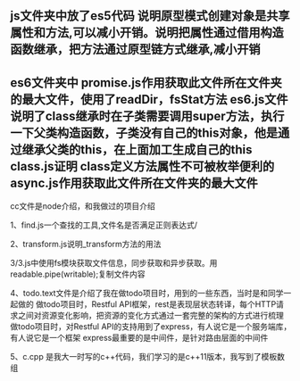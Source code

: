 
js文件夹中放了es5代码
说明原型模式创建对象是共享属性和方法,可以减小开销。说明把属性通过借用构造函数继承，把方法通过原型链方式继承,减小开销
--------------------
es6文件夹中
promise.js作用获取此文件所在文件夹的最大文件，使用了readDir，fsStat方法
es6.js文件 说明了class继承时在子类需要调用super方法，执行一下父类构造函数，子类没有自己的this对象，他是通过继承父类的this，在上面加工生成自己的this
class.js证明  class定义方法属性不可被枚举便利的
async.js作用获取此文件所在文件夹的最大文件
------------------------
cc文件是node介绍，和我做过的项目介绍

1、find.js一个查找的工具,文件名是否满足正则表达式/

2、transform.js说明_transform方法的用法

3/3.js中使用fs模块获取文件信息，同步获取和异步获取。用readable.pipe(writable);复制文件内容

4、todo.text文件是介绍了我在做todo项目时，用到的一些东西，当时是和同学一起做的
     做todo项目时，Restful API框架，rest是表现层状态转译，每个HTTP请求之间对资源变化影响，把资源的变化方式通过一套完整的架构的方式进行梳理
     做todo项目时，对Restful API的支持用到了express，有人说它是一个服务端库，有人说它是一个框架
     express最重要的是中间件，是针对路由层面的中间件


5、c.cpp 是我大一时写的c++代码，我们学习的是c++11版本，我写到了模板数组
